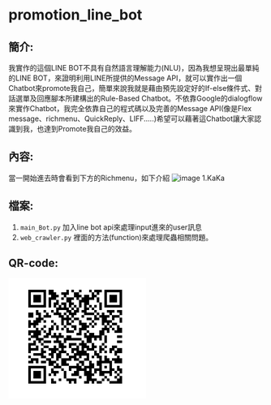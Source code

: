 # promotion_line_bot
簡介:
-------  
我實作的這個LINE BOT不具有自然語言理解能力(NLU)，因為我想呈現出最單純的LINE BOT，來證明利用LINE所提供的Message API，就可以實作出一個Chatbot來promote我自己，簡單來說我就是藉由預先設定好的If-else條件式、對話選單及回應腳本所建構出的Rule-Based Chatbot。不依靠Google的dialogflow來實作Chatbot，我完全依靠自己的程式碼以及完善的Message API(像是Flex message、richmenu、QuickReply、LIFF.....)希望可以藉著這Chatbot讓大家認識到我，也達到Promote我自己的效益。

內容: 
------- 
當一開始進去時會看到下方的Richmenu，如下介紹
![image](https://i.imgur.com/aX2HQN5.png)
1.KaKa


檔案: 
------- 
1. `main_Bot.py`    加入line bot api來處理input進來的user訊息
2. `web_crawler.py` 裡面的方法(function)來處理爬蟲相關問題。

QR-code: 
------- 
![image](https://github.com/kevin1061517/promotion_line_bot/blob/master/QR_code.png)
